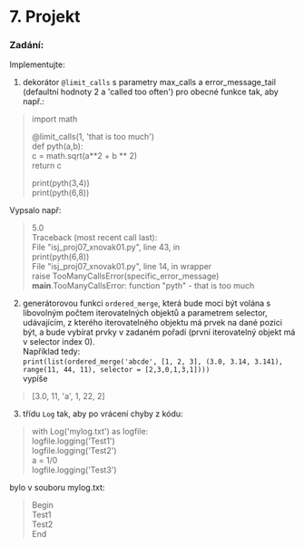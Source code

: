# 7. Projekt

### Zadání:  
Implementujte:  
1. dekorátor ```@limit_calls``` s parametry max_calls a error_message_tail (defaultní hodnoty 2 a 'called too often') pro obecné funkce tak, aby např.:  
  
> import math  
> 
>@limit_calls(1, 'that is too much')  
def pyth(a,b):  
    c = math.sqrt(a**2 + b ** 2)  
    return c  
>
>print(pyth(3,4))  
print(pyth(6,8))  
  
Vypsalo např:  

>5.0  
Traceback (most recent call last):  
  File "isj_proj07_xnovak01.py", line 43, in <module>  
    print(pyth(6,8))  
  File "isj_proj07_xnovak01.py", line 14, in wrapper  
    raise TooManyCallsError(specific_error_message)  
__main__.TooManyCallsError: function "pyth" - that is too much  
  
2. generátorovou funkci ```ordered_merge```, která bude moci být volána s libovolným počtem iterovatelných objektů a parametrem selector,
udávajícím, z kterého iterovatelného objektu má prvek na dané pozici být, a bude vybírat prvky v zadaném pořadí
(první iterovatelný objekt má v selector index 0).  
Například tedy:  
```print(list(ordered_merge('abcde', [1, 2, 3], (3.0, 3.14, 3.141), range(11, 44, 11), selector = [2,3,0,1,3,1])))```  
vypíše  
>[3.0, 11, 'a', 1, 22, 2]  
  
3. třídu ```Log``` tak, aby po vrácení chyby z kódu:  
 
>with Log('mylog.txt') as logfile:  
    logfile.logging('Test1')  
    logfile.logging('Test2')  
    a = 1/0  
    logfile.logging('Test3')  
  
bylo v souboru mylog.txt:  
>Begin  
Test1  
Test2  
End  
